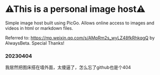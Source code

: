 # ⚠This is a personal image host⚠

Simple image host built using PicGo. Allows online access to images and videos in html or markdown files.

Referred to: https://mp.weixin.qq.com/s/AMpRm2s_wyLZ48fkRhkqgQ by AlwaysBeta. Special Thanks!

### 20230404
我居然把图床搭在墙外面，太傻逼了，怎么忘了github也是个404
